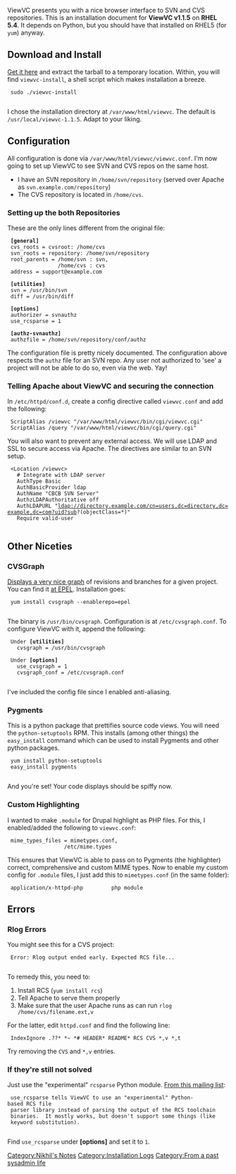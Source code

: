 ViewVC presents you with a nice browser interface to SVN and CVS
repositories. This is an installation document for **ViewVC v1.1.5** on
**RHEL 5.4**. It depends on Python, but you should have that installed
on RHEL5 (for `yum`) anyway.

Download and Install
--------------------

[Get it here](http://www.viewvc.org/download.html) and extract the
tarball to a temporary location. Within, you will find `viewvc-install`,
a shell script which makes installation a breeze.

` sudo ./viewvc-install`  
` `

I chose the installation directory at `/var/www/html/viewvc`. The
default is `/usr/local/viewvc-1.1.5`. Adapt to your liking.

Configuration
-------------

All configuration is done via `/var/www/html/viewvc/viewvc.conf`. I'm
now going to set up ViewVC to see SVN and CVS repos on the same host.

-   I have an SVN repository in `/home/svn/repository` (served over
    Apache as `svn.example.com/repository`)
-   The CVS repository is located in `/home/cvs`.

### Setting up the both Repositories

These are the only lines different from the original file:

` `**`[general]`**  
` cvs_roots = cvsroot: /home/cvs`  
` svn_roots = repository: /home/svn/repository`  
` root_parents = /home/svn : svn,`  
`                /home/cvs : cvs`  
` address = support@example.com`  
` `  
` `**`[utilities]`**  
` svn = /usr/bin/svn`  
` diff = /usr/bin/diff`  
` `  
` `**`[options]`**  
` authorizer = svnauthz`  
` use_rcsparse = 1`  
` `  
` `**`[authz-svnauthz]`**  
` authzfile = /home/svn/repository/conf/authz`

The configuration file is pretty nicely documented. The configuration
above respects the `authz` file for an SVN repo. Any user not authorized
to 'see' a project will not be able to do so, even via the web. Yay!

### Telling Apache about ViewVC and securing the connection

In `/etc/httpd/conf.d`, create a config directive called `viewvc.conf`
and add the following:

` ScriptAlias /viewvc "/var/www/html/viewvc/bin/cgi/viewvc.cgi"`  
` ScriptAlias /query "/var/www/html/viewvc/bin/cgi/query.cgi"`

You will also want to prevent any external access. We will use LDAP and
SSL to secure access via Apache. The directives are similar to an SVN
setup.

` <Location /viewvc>`  
`   # Integrate with LDAP server`  
`   AuthType Basic`  
`   AuthBasicProvider ldap`  
`   AuthName "CBCB SVN Server"`  
`   AuthzLDAPAuthoritative off`  
`   AuthLDAPURL "`[`ldap://directory.example.com/cn=users,dc=directory,dc=example,dc=com?uid?sub`](ldap://directory.example.com/cn=users,dc=directory,dc=example,dc=com?uid?sub)`?(objectClass=*)"`  
`   Require valid-user`  
` `</Location>

Other Niceties
--------------

### CVSGraph

[Displays a very nice graph](http://www.akhphd.au.dk/~bertho/cvsgraph/)
of revisions and branches for a given project. You can find it [at
EPEL](http://fedoraproject.org/wiki/EPEL/FAQ#howtouse). Installation
goes:

` yum install cvsgraph --enablerepo=epel`  
` `

The binary is `/usr/bin/cvsgraph`. Configuration is at
`/etc/cvsgraph.conf`. To configure ViewVC with it, append the following:

` Under `**`[utilities]`**  
`   cvsgraph = /usr/bin/cvsgraph`  
` `  
` Under `**`[options]`**  
`   use_cvsgraph = 1`  
`   cvsgraph_conf = /etc/cvsgraph.conf`  
` `

I've included the config file since I enabled anti-aliasing.

### Pygments

This is a python package that prettifies source code views. You will
need the `python-setuptools` RPM. This installs (among other things) the
`easy_install` command which can be used to install Pygments and other
python packages.

` yum install python-setuptools`  
` easy_install pygments`  
` `

And you're set! Your code displays should be spiffy now.

### Custom Highlighting

I wanted to make `.module` for Drupal highlight as PHP files. For this,
I enabled/added the following to `viewvc.conf`:

` mime_types_files = mimetypes.conf,`  
`                  /etc/mime.types`

This ensures that ViewVC is able to pass on to Pygments (the
highlighter) correct, comprehensive and custom MIME types. Now to enable
my custom config for `.module` files, I just add this to
`mimetypes.conf` (in the same folder):

` application/x-httpd-php         php module`

Errors
------

### Rlog Errors

You might see this for a CVS project:

` Error: Rlog output ended early. Expected RCS file...`  
` `

To remedy this, you need to:

1.  Install RCS (`yum install rcs`)
2.  Tell Apache to serve them properly
3.  Make sure that the user Apache runs as can run
    `rlog /home/cvs/filename.ext,v`

For the latter, edit `httpd.conf` and find the following line:

` IndexIgnore .??* *~ *# HEADER* README* RCS CVS *,v *,t`

Try removing the `CVS` and `*,v` entries.

### If they're still not solved

Just use the "experimental" `rcsparse` Python module. [From this mailing
list](http://markmail.org/message/l6tujq2zvh4z5wzt#query:%22Rlog%20output%20ended%20early.%20Expected%20RCS%20file%22+page:1+mid:5zkeunyusumiu3rj+state:results):

` use_rcsparse tells ViewVC to use an "experimental" Python-based RCS file`  
` parser library instead of parsing the output of the RCS toolchain`  
` binaries.  It mostly works, but doesn't support some things (like`  
` keyword substitution).`  
` `

Find `use_rcsparse` under **\[options\]** and set it to `1`.

[Category:Nikhil's Notes](Category:Nikhil's_Notes "wikilink")
[Category:Installation Logs](Category:Installation_Logs "wikilink")
[Category:From a past sysadmin
life](Category:From_a_past_sysadmin_life "wikilink")
